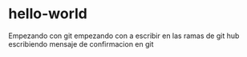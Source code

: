 # hello-world
Empezando con git
empezando con a escribir en las ramas de git hub 
escribiendo mensaje de confirmacion en git
